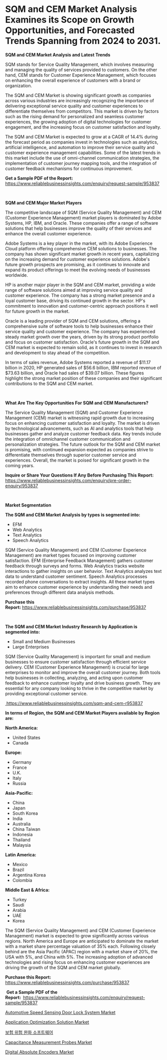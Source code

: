 <p><h1>SQM and CEM Market Analysis Examines its Scope on Growth Opportunities, and Forecasted Trends Spanning from 2024 to 2031.</h1></p><p><strong>SQM and CEM Market Analysis and Latest Trends</strong></p>
<p><p>SQM stands for Service Quality Management, which involves measuring and managing the quality of services provided to customers. On the other hand, CEM stands for Customer Experience Management, which focuses on enhancing the overall experience of customers with a brand or organization.</p><p>The SQM and CEM Market is showing significant growth as companies across various industries are increasingly recognizing the importance of delivering exceptional service quality and customer experiences to differentiate themselves from competitors. This market is driven by factors such as the rising demand for personalized and seamless customer experiences, the growing adoption of digital technologies for customer engagement, and the increasing focus on customer satisfaction and loyalty.</p><p>The SQM and CEM Market is expected to grow at a CAGR of 14.4% during the forecast period as companies invest in technologies such as analytics, artificial intelligence, and automation to improve their service quality and customer experience management capabilities. Some of the latest trends in this market include the use of omni-channel communication strategies, the implementation of customer journey mapping tools, and the integration of customer feedback mechanisms for continuous improvement.</p></p>
<p><strong>Get a Sample PDF of the Report:&nbsp;</strong> <a href="https://www.reliablebusinessinsights.com/enquiry/request-sample/953837">https://www.reliablebusinessinsights.com/enquiry/request-sample/953837</a></p>
<p>&nbsp;</p>
<p><strong>SQM and CEM Major Market Players</strong></p>
<p><p>The competitive landscape of SQM (Service Quality Management) and CEM (Customer Experience Management) market players is dominated by Adobe Systems, HP, IBM, and Oracle. These companies offer a range of software solutions that help businesses improve the quality of their services and enhance the overall customer experience.</p><p>Adobe Systems is a key player in the market, with its Adobe Experience Cloud platform offering comprehensive CEM solutions to businesses. The company has shown significant market growth in recent years, capitalizing on the increasing demand for customer experience solutions. Adobe's future growth prospects are promising, as it continues to innovate and expand its product offerings to meet the evolving needs of businesses worldwide.</p><p>HP is another major player in the SQM and CEM market, providing a wide range of software solutions aimed at improving service quality and customer experience. The company has a strong market presence and a loyal customer base, driving its continued growth in the sector. HP's commitment to innovation and customer-centric approach positions it well for future growth in the market.</p><p>Oracle is a leading provider of SQM and CEM solutions, offering a comprehensive suite of software tools to help businesses enhance their service quality and customer experience. The company has experienced steady market growth over the years, driven by its strong product portfolio and focus on customer satisfaction. Oracle's future growth in the SQM and CEM market is expected to remain solid, as it continues to invest in research and development to stay ahead of the competition.</p><p>In terms of sales revenue, Adobe Systems reported a revenue of $11.17 billion in 2020, HP generated sales of $56.6 billion, IBM reported revenue of $73.63 billion, and Oracle had sales of $39.07 billion. These figures highlight the strong market position of these companies and their significant contributions to the SQM and CEM market.</p></p>
<p>&nbsp;</p>
<p><strong>What Are The Key Opportunities For SQM and CEM Manufacturers?</strong></p>
<p><p>The Service Quality Management (SQM) and Customer Experience Management (CEM) market is witnessing rapid growth due to increasing focus on enhancing customer satisfaction and loyalty. The market is driven by technological advancements, such as AI and analytics tools that help businesses gather and analyze customer feedback data. Key trends include the integration of omnichannel customer communication and personalization strategies. The future outlook for the SQM and CEM market is promising, with continued expansion expected as companies strive to differentiate themselves through superior customer service and experiences. Overall, the market is poised for significant growth in the coming years.</p></p>
<p><strong>Inquire or Share Your Questions If Any Before Purchasing This Report:</strong> <a href="https://www.reliablebusinessinsights.com/enquiry/pre-order-enquiry/953837">https://www.reliablebusinessinsights.com/enquiry/pre-order-enquiry/953837</a></p>
<p>&nbsp;</p>
<p><strong>Market Segmentation</strong></p>
<p><strong>The SQM and CEM Market Analysis by types is segmented into:</strong></p>
<p><ul><li>EFM</li><li>Web Analytics</li><li>Text Analytics</li><li>Speech Analytics</li></ul></p>
<p><p>SQM (Service Quality Management) and CEM (Customer Experience Management) are market types focused on improving customer satisfaction. EFM (Enterprise Feedback Management) gathers customer feedback through surveys and forms. Web Analytics tracks website interactions to gather insights on user behavior. Text Analytics analyzes text data to understand customer sentiment. Speech Analytics processes recorded phone conversations to extract insights. All these market types aim to enhance customer experience by understanding their needs and preferences through different data analysis methods.</p></p>
<p><strong>Purchase this Report:&nbsp;</strong><a href="https://www.reliablebusinessinsights.com/purchase/953837">https://www.reliablebusinessinsights.com/purchase/953837</a></p>
<p>&nbsp;</p>
<p><strong>The SQM and CEM Market Industry Research by Application is segmented into:</strong></p>
<p><ul><li>Small and Medium Businesses</li><li>Large Enterprises</li></ul></p>
<p><p>SQM (Service Quality Management) is important for small and medium businesses to ensure customer satisfaction through efficient service delivery. CEM (Customer Experience Management) is crucial for large enterprises to monitor and improve the overall customer journey. Both tools help businesses in collecting, analyzing, and acting upon customer feedback to enhance customer loyalty and drive business growth. They are essential for any company looking to thrive in the competitive market by providing exceptional customer service.</p></p>
<p><a href="https://www.reliablebusinessinsights.com/sqm-and-cem-r953837">&nbsp;https://www.reliablebusinessinsights.com/sqm-and-cem-r953837</a></p>
<p><strong>In terms of Region, the SQM and CEM Market Players available by Region are:</strong></p>
<p>
    <p> <strong> North America: </strong>
        <ul>
            <li>United States</li>
            <li>Canada</li>
        </ul>
        </p> 
    <p> <strong> Europe: </strong>
        <ul>
            <li>Germany</li>
            <li>France</li>
            <li>U.K.</li>
            <li>Italy</li>
            <li>Russia</li>
        </ul>
        </p> 
    <p> <strong> Asia-Pacific: </strong>
        <ul>
            <li>China</li>
            <li>Japan</li>
            <li>South Korea</li>
            <li>India</li>
            <li>Australia</li>
            <li>China Taiwan</li>
            <li>Indonesia</li>
            <li>Thailand</li>
            <li>Malaysia</li>
        </ul>
        </p> 
    <p> <strong> Latin America: </strong>
        <ul>
            <li>Mexico</li>
            <li>Brazil</li>
            <li>Argentina Korea</li>
            <li>Colombia</li>
        </ul>
        </p> 
    <p> <strong> Middle East & Africa: </strong>
        <ul>
            <li>Turkey</li>
            <li>Saudi</li>
            <li>Arabia</li>
            <li>UAE</li>
            <li>Korea</li>
        </ul>
    </p>
    </p>
<p><p>The SQM (Service Quality Management) and CEM (Customer Experience Management) market is expected to grow significantly across various regions. North America and Europe are anticipated to dominate the market with a market share percentage valuation of 35% each. Following closely behind are the Asia Pacific (APAC) region with a market share of 20%, the USA with 5%, and China with 5%. The increasing adoption of advanced technologies and rising focus on enhancing customer experiences are driving the growth of the SQM and CEM market globally.</p></p>
<p><strong>Purchase this Report: </strong><a href="https://www.reliablebusinessinsights.com/purchase/953837">https://www.reliablebusinessinsights.com/purchase/953837</a></p>
<p>&nbsp;<strong>Get a Sample PDF of the Report:&nbsp;&nbsp;</strong><a href="https://www.reliablebusinessinsights.com/enquiry/request-sample/953837">https://www.reliablebusinessinsights.com/enquiry/request-sample/953837</a></p>
<p><strong></strong></p>
<p><p><a href="https://github.com/philipWlf74/Market-Research-Report-List-1/blob/main/automotive-speed-sensing-door-lock-system-market.md">Automotive Speed Sensing Door Lock System Market</a></p><p><a href="https://github.com/jackPeters644/Market-Research-Report-List-1/blob/main/application-optimization-solution-market.md">Application Optimization Solution Market</a></p><p><a href="https://github.com/fernandotryO5lson96765/Market-Research-Report-List-3/blob/main/138819182313.md">보험 위험 완화 소프트웨어</a></p><p><a href="https://www.linkedin.com/pulse/capacitance-measurement-probes-market-industry-trends-rghxe?trackingId=nRgYL8oTR1COIAjfBl7RSA%3D%3D">Capacitance Measurement Probes Market</a></p><p><a href="https://www.linkedin.com/pulse/digital-absolute-encoders-market-share-new-trends-analysis-z75we?trackingId=wROXqlaRSt6XiJ4zW0qYYw%3D%3D">Digital Absolute Encoders Market</a></p></p>